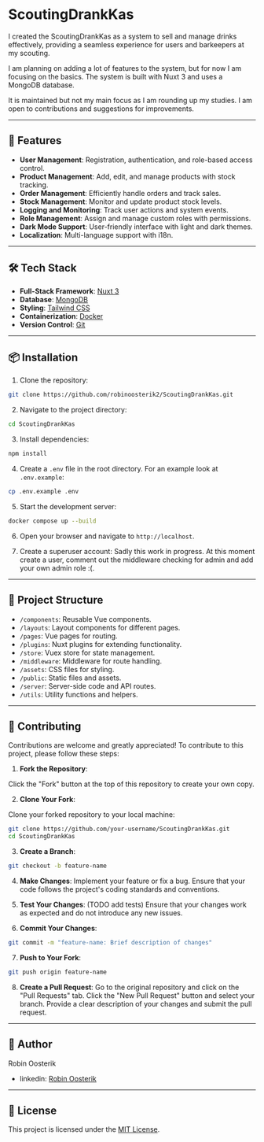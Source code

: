 # ScoutingDrankKas
I created the ScoutingDrankKas as a system to sell and manage drinks effectively, providing a seamless experience for users and barkeepers at my scouting.

I am planning on adding a lot of features to the system, but for now I am focusing on the basics. The system is built with Nuxt 3 and uses a MongoDB database.

It is maintained but not my main focus as I am rounding up my studies. I am open to contributions and suggestions for improvements.

---

## 🚀 Features
- **User Management**: Registration, authentication, and role-based access control.
- **Product Management**: Add, edit, and manage products with stock tracking.
- **Order Management**: Efficiently handle orders and track sales.
- **Stock Management**: Monitor and update product stock levels.
- **Logging and Monitoring**: Track user actions and system events.
- **Role Management**: Assign and manage custom roles with permissions.
- **Dark Mode Support**: User-friendly interface with light and dark themes.
- **Localization**: Multi-language support with i18n.

---

## 🛠️ Tech Stack
- **Full-Stack Framework**: [Nuxt 3](https://nuxtjs.org/)
- **Database**: [MongoDB](https://www.mongodb.com/)
- **Styling**: [Tailwind CSS](https://tailwindcss.com/)
- **Containerization**: [Docker](https://www.docker.com/)
- **Version Control**: [Git](https://git-scm.com/)

---

## 📦 Installation

1. Clone the repository:

``` bash
git clone https://github.com/robinoosterik2/ScoutingDrankKas.git
```

2. Navigate to the project directory:

``` bash
cd ScoutingDrankKas
```
3. Install dependencies:

``` bash
npm install
```

4. Create a `.env` file in the root directory. For an example look at `.env.example`:

``` bash
cp .env.example .env
```

5. Start the development server:

``` bash
docker compose up --build
```
6. Open your browser and navigate to `http://localhost`.

7. Create a superuser account:
 Sadly this work in progress. At this moment create a user, comment out the middleware checking for admin and add your own admin role :(.
---

## 📂 Project Structure

- `/components`: Reusable Vue components.
- `/layouts`: Layout components for different pages.
- `/pages`: Vue pages for routing.
- `/plugins`: Nuxt plugins for extending functionality.
- `/store`: Vuex store for state management.
- `/middleware`: Middleware for route handling.
- `/assets`: CSS files for styling.
- `/public`: Static files and assets.
- `/server`: Server-side code and API routes.
- `/utils`: Utility functions and helpers.

---

## 🤝 Contributing

Contributions are welcome and greatly appreciated! To contribute to this project, please follow these steps:

1. **Fork the Repository**:  

Click the "Fork" button at the top of this repository to create your own copy.

2. **Clone Your Fork**:  

Clone your forked repository to your local machine:
```bash
git clone https://github.com/your-username/ScoutingDrankKas.git
cd ScoutingDrankKas
```

3. **Create a Branch**:
```bash
git checkout -b feature-name
```

4. **Make Changes**:
Implement your feature or fix a bug. Ensure that your code follows the project's coding standards and conventions.

5. **Test Your Changes**:
(TODO add tests) Ensure that your changes work as expected and do not introduce any new issues.
6. **Commit Your Changes**:
```bash
git commit -m "feature-name: Brief description of changes"
```
7. **Push to Your Fork**:
```bash
git push origin feature-name
```
8. **Create a Pull Request**:
Go to the original repository and click on the "Pull Requests" tab. Click the "New Pull Request" button and select your branch. Provide a clear description of your changes and submit the pull request.

---

## 👤 Author

Robin Oosterik
- linkedin: [Robin Oosterik](https://www.linkedin.com/in/robin-oosterik/)
---

## 📜 License

This project is licensed under the [MIT License](LICENSE).